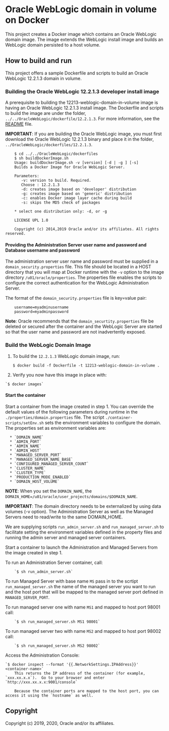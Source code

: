 Oracle WebLogic domain in volume on Docker
==========================================
This project creates a Docker image which contains an Oracle WebLogic domain image. The image extends the WebLogic install image and builds an WebLogic domain persisted to a host volume.

## How to build and run
This project offers a sample Dockerfile and scripts to build an Oracle WebLogic 12.2.1.3 domain in volume. 

### Building the Oracle WebLogic 12.2.1.3 developer install image
A prerequisite to building the 12213-weblogic-domain-in-volume image is having an Oracle WebLogic 12.2.1.3 install image. The Dockerfile and scripts to build the image are under the folder, `../../OracleWebLogic/dockerfile/12.2.1.3`. For more information, see the [README](../../OracleWebLogic/dockerfile/12.2.1.3/README.md) file.

**IMPORTANT**: If you are building the Oracle WebLogic image, you must first download the Oracle WebLogic 12.2.1.3 binary and place it in the folder, `../OracleWebLogic/dockerfiles/12.2.1.3`.

        $ cd ../../OracleWebLogic/dockerfiles
        $ sh buildDockerImage.sh
        Usage: buildDockerImage.sh -v [version] [-d | -g ] [-s]
        Builds a Docker Image for Oracle WebLogic Server.

        Parameters:
           -v: version to build. Required.
           Choose : 12.2.1.3
           -d: creates image based on 'developer' distribution
           -g: creates image based on 'generic' distribution
           -c: enables Docker image layer cache during build
           -s: skips the MD5 check of packages

        * select one distribution only: -d, or -g

        LICENSE UPL 1.0

        Copyright (c) 2014,2019 Oracle and/or its affiliates. All rights reserved.

#### Providing the Administration Server user name and password and Database username and password
The administration server user name and password must be supplied in a `domain_security.properties` file. This file should be located in a HOST directory that you will map at Docker runtime with the `-v` option to the image directory `/u01/oracle/properties`. The properties file enables the scripts to configure the correct authentication for the WebLogic Administration Server.

The format of the `domain_security.properties` file is key=value pair:

        username=myadminusername
        password=myadminpassword

**Note**: Oracle recommends that the `domain_securtity.properties` file be deleted or secured after the container and the WebLogic Server are started so that the user name and password are not inadvertently exposed.

### Build the WebLogic Domain Image

  1. To build the `12.2.1.3` WebLogic domain image, run:

        `$ docker build -f Dockerfile -t 12213-weblogic-domain-in-volume .`

  2. Verify you now have this image in place with:

	`$ docker images`

#### Start the container
Start a container from the image created in step 1.
You can override the default values of the following parameters during runtime in the `./properties/domain.properties` file. The script `./container-scripts/setEnv.sh` sets the environment variables to configure the domain. The properties set as environment variables are:

      * `DOMAIN_NAME`
      * `ADMIN_PORT`
      * `ADMIN_NAME`
      * `ADMIN_HOST`
      * `MANAGED_SERVER_PORT`
      * `MANAGED_SERVER_NAME_BASE`
      * `CONFIGURED_MANAGED_SERVER_COUNT`
      * `CLUSTER_NAME`
      * `CLUSTER_TYPE`
      * `PRODUCTION_MODE_ENABLED`
      * `DOMAIN_HOST_VOLUME`

**NOTE**: When you set the `DOMAIN_NAME`, the `DOMAIN_HOME=/u01/oracle/user_projects/domains/$DOMAIN_NAME`. 

**IMPORTANT**: The domain directory needs to be externalized by using data volumes (-v option). The Administration Server as well as the Managed Servers need to read/write to the same DOMAIN_HOME.

We are supplying scripts `run_admin_server.sh` and `run_managed_server.sh` to facilitate setting the environment variables defined in the property files and running the admin server and managed server containers.

  Start a container to launch the Administration and Managed Servers from the image created in step 1.

  To run an Administration Server container, call:

        `$ sh run_admin_server.sh`

  To run Managed Server with base name `MS` pass in to the scrtipt `run_managed_server.sh` the name of the managed server you want to run and the host port that will be mapped to the managed server port defined in `MANAGED_SERVER_PORT`. 

  To run managed server one with name `MS1` and mapped to host port 98001 call:

        `$ sh run_managed_server.sh MS1 98001`

  To run managed server two with name `MS2` and mapped to host port 98002 call:

        `$ sh run_managed_server.sh MS2 98002`

  Access the Administration Console:

	`$ docker inspect --format '{{.NetworkSettings.IPAddress}}' <container-name>`
        This returns the IP address of the container (for example, `xxx.xx.x.x`).  Go to your browser and enter `http://xxx.xx.x.x:9001/console`

        Because the container ports are mapped to the host port, you can access it using the `hostname` as well.


## Copyright
Copyright (c) 2019, 2020, Oracle and/or its affiliates.
